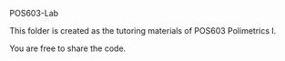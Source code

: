 POS603-Lab

This folder is created as the tutoring materials of POS603 Polimetrics I. 

You are free to share the code.
